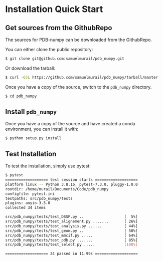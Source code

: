 # Installation Quick Start


## Get sources from the GithubRepo

The sources for PDB-numpy can be downloaded from the GithubRepo.

You can either clone the public repository:

```bash
$ git clone git@github.com:samuelmurail/pdb_numpy.git
```

Or download the tarball:

```bash
$ curl -OJL https://github.com/samuelmurail/pdb_numpy/tarball/master
```

Once you have a copy of the source, switch to the `pdb_numpy` directory.

```bash
$ cd pdb_numpy
```

##  Install `pdb_numpy`

Once you have a copy of the source and have created a conda environment, you can install it with:

```bash
$ python setup.py install
```

## Test Installation

To test the installation, simply use pytest:

```bash
$ pytest
=================== test session starts ===================
platform linux -- Python 3.8.16, pytest-7.3.0, pluggy-1.0.0
rootdir: /home/murail/Documents/Code/pdb_numpy
configfile: pytest.ini
testpaths: src/pdb_numpy/tests
plugins: anyio-3.5.0
collected 34 items                                                            

src/pdb_numpy/tests/test_DSSP.py ..                  [  5%]
src/pdb_numpy/tests/test_alignement.py .......       [ 26%]
src/pdb_numpy/tests/test_analysis.py ......          [ 44%]
src/pdb_numpy/tests/test_geom.py ..                  [ 50%]
src/pdb_numpy/tests/test_mmcif.py .....              [ 64%]
src/pdb_numpy/tests/test_pdb.py .......              [ 85%]
src/pdb_numpy/tests/test_select.py .....             [100%]

=================== 34 passed in 11.99s ===================
```

